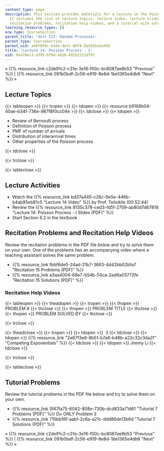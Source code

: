 ```yaml
---
content_type: page
description: This section provides materials for a lecture on the Poisson process.
  It includes the list of lecture topics, lecture video, lecture slides, readings,
  recitation problems, recitation help videos, and a tutorial with solutions.
learning_resource_types: []
ocw_type: CourseSection
parent_title: 'Unit III: Random Processes'
parent_type: CourseSection
parent_uid: a407050c-bd3a-de7c-ddf4-8a582ba1ed50
title: 'Lecture 14: Poisson Process - I'
uid: 8e470ec3-a395-bf84-a620-8d352722d79f
---
```


« {{% resource_link c2de91c2-c31e-3e16-f00c-bc8087ae8b53 "Previous" %}} | {{% resource_link 091b0bdf-2c56-e919-8e8d-1be1365e4db6 "Next" %}} »

Lecture Topics
--------------

{{< tableopen >}}
{{< tropen >}}
{{< tdopen >}}
{{< resource b9168b04-40ae-b34f-736e-987f8f0cc04e >}}
{{< tdclose >}}
{{< tdopen >}}


*   Review of Bernoulli process
*   Definition of Poisson process
*   PMF of number of arrivals
*   Distribution of interarrival times
*   Other properties of the Poisson process


{{< tdclose >}}

{{< trclose >}}

{{< tableclose >}}

Lecture Activities
------------------

*   Watch the {{% resource_link bd37a445-c26c-9e5e-446b-b4ab95eb91c5 "Lecture 14 Video" %}} by Prof. Tsitsiklis (00:52:44)
*   Review the {{% resource_link 9135c378-ced3-fd5f-2709-ab80d7d67818 "Lecture 14: Poisson Process - I Slides (PDF)" %}}
*   Start Section 6.2 in the textbook

Recitation Problems and Recitation Help Videos
----------------------------------------------

Review the recitation problems in the PDF file below and try to solve them on your own. One of the problems has an accompanying video where a teaching assistant solves the same problem.

*   {{% resource_link fbbf6de5-24ad-21b7-3663-4d42bb02bfa7 "Recitation 15 Problems (PDF)" %}}
*   {{% resource_link a3aa4004-68e7-b54b-54ca-2ad6a03772fe "Recitation 15 Solutions (PDF)" %}}

### Recitation Help Videos

{{< tableopen >}}
{{< theadopen >}}
{{< tropen >}}
{{< thopen >}}
PROBLEM #
{{< thclose >}}
{{< thopen >}}
PROBLEM TITLE
{{< thclose >}}
{{< thopen >}}
PROBLEM SOLVED BY
{{< thclose >}}

{{< trclose >}}

{{< theadclose >}}
{{< tropen >}}
{{< tdopen >}}
 3
{{< tdclose >}}
{{< tdopen >}}
{{% resource_link "2e67f3e6-8b51-b7a6-b48b-a22c32c3da2f" "Competing Exponentials" %}}
{{< tdclose >}}
{{< tdopen >}}
Jimmy Li
{{< tdclose >}}

{{< trclose >}}

{{< tableclose >}}

Tutorial Problems
-----------------

Review the tutorial problems in the PDF file below and try to solve them on your own.

*   {{% resource_link 5f47fa75-6042-808e-730b-dcd833a71d61 "Tutorial 7 Problems (PDF)" %}} Do ONLY Problem 3
*   {{% resource_link 710bb16f-aabf-2c8a-a21c-ddd86de13b6d "Tutorial 7 Solutions (PDF)" %}}

« {{% resource_link c2de91c2-c31e-3e16-f00c-bc8087ae8b53 "Previous" %}} | {{% resource_link 091b0bdf-2c56-e919-8e8d-1be1365e4db6 "Next" %}} »